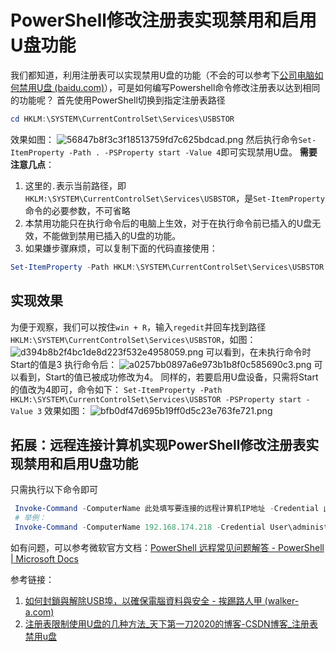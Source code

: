 # PowerShell修改注册表实现禁用和启用U盘功能
我们都知道，利用注册表可以实现禁用U盘的功能（不会的可以参考下[公司电脑如何禁用U盘 (baidu.com)](https://baijiahao.baidu.com/s?id=1711677291142123259)），可是如何编写Powershell命令修改注册表以达到相同的功能呢？
首先使用PowerShell切换到指定注册表路径
```powershell
cd HKLM:\SYSTEM\CurrentControlSet\Services\USBSTOR
```
效果如图：
![56847b8f3c3f18513759fd7c625bdcad.png](56847b8f3c3f18513759fd7c625bdcad.png)
然后执行命令`Set-ItemProperty -Path . -PSProperty start -Value 4`即可实现禁用U盘。
**需要注意几点**：
1. 这里的`.`表示当前路径，即`HKLM:\SYSTEM\CurrentControlSet\Services\USBSTOR`，是`Set-ItemProperty`命令的必要参数，不可省略
2. 本禁用功能只在执行命令后的电脑上生效，对于在执行命令前已插入的U盘无效，不能做到禁用已插入的U盘的功能。
3. 如果嫌步骤麻烦，可以复制下面的代码直接使用：
```powershell
Set-ItemProperty -Path HKLM:\SYSTEM\CurrentControlSet\Services\USBSTOR -PSProperty start -Value 4
```
## 实现效果
为便于观察，我们可以按住`win + R`，输入`regedit`并回车找到路径`HKLM:\SYSTEM\CurrentControlSet\Services\USBSTOR`，如图：
![d394b8b2f4bc1de8d223f532e4958059.png](d394b8b2f4bc1de8d223f532e4958059.png)
可以看到，在未执行命令时Start的值是3
执行命令后：
![a0257bb0897a6e973b1b8f0c585690c3.png](a0257bb0897a6e973b1b8f0c585690c3.png)
可以看到，Start的值已被成功修改为4。
同样的，若要启用U盘设备，只需将Start的值改为4即可，命令如下：
`Set-ItemProperty -Path HKLM:\SYSTEM\CurrentControlSet\Services\USBSTOR -PSProperty start -Value 3`
效果如图：
![bfb0df47d695b19ff0d5c23e763fe721.png](bfb0df47d695b19ff0d5c23e763fe721.png)
## 拓展：远程连接计算机实现PowerShell修改注册表实现禁用和启用U盘功能
只需执行以下命令即可
```powershell
 Invoke-Command -ComputerName 此处填写要连接的远程计算机IP地址 -Credential 此处填写要连接的用户名\administrator -scriptblock {Set-ItemProperty HKLM:\SYSTEM\CurrentControlSet\Services\USBSTOR -PSProperty start -Value 4}
 # 举例：
 Invoke-Command -ComputerName 192.168.174.218 -Credential User\administrator -scriptblock {Set-ItemProperty HKLM:\SYSTEM\CurrentControlSet\Services\USBSTOR -PSProperty start -Value 4}
```
如有问题，可以参考微软官方文档：[PowerShell 远程常见问题解答 - PowerShell | Microsoft Docs](https://docs.microsoft.com/zh-cn/powershell/scripting/learn/remoting/powershell-remoting-faq?view=powershell-7.2)

参考链接：
1. [如何封鎖與解除USB埠，以確保電腦資料與安全 - 挨踢路人甲 (walker-a.com)](https://walker-a.com/archives/3701#:~:text=%E5%9C%A8%E3%80%8CHKEY_LOCAL_MACHINESYSTEMCurrentControlSetServicesUSBSTOR%E3%80%8D%E8%B7%AF%E5%BE%91%E4%B8%8B%E6%89%BE%E5%88%B0%E3%80%8CStart%E3%80%8D%E9%A0%85%E7%9B%AE%E4%BE%86%E4%BF%AE%E6%94%B9%EF%BC%88%E5%A6%82%E4%B8%8B%E5%9C%96%EF%BC%89%E3%80%82,%E5%B0%87%E3%80%8CStart%E3%80%8D%E4%BF%AE%E6%94%B9%E7%82%BA%E3%80%8C4%E3%80%8D%E4%B8%A6%E6%8C%89%E4%B8%8B%E3%80%94%E7%A2%BA%E5%AE%9A%E3%80%95%E5%8D%B3%E5%8F%AF%E5%B0%87USB%E7%9A%84%E5%8A%9F%E8%83%BD%E9%97%9C%E9%96%89%EF%BC%8C%E6%83%B3%E8%A6%81%E6%89%93%E9%96%8B%E5%86%8D%E5%B0%87%E5%85%B6%E5%80%BC%E6%94%B9%E7%82%BA3%E5%8D%B3%E5%8F%AF%E6%81%A2%E5%BE%A9%EF%BC%8C%E6%98%AF%E4%B8%8D%E6%98%AF%E5%BE%88%E7%B0%A1%E5%96%AE%E5%91%A2%EF%BC%9F)
2. [注册表限制使用U盘的几种方法_天下第一刀2020的博客-CSDN博客_注册表禁用u盘](https://blog.csdn.net/lovegod12/article/details/4161124)